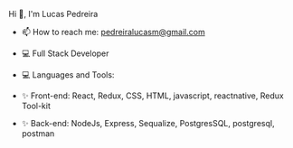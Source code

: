 Hi 👋, I'm Lucas Pedreira

- 📫 How to reach me: pedreiralucasm@gmail.com 
  
- 💻 Full Stack Developer
- 💻 Languages and Tools:
- ✨ Front-end: React, Redux, CSS, HTML, javascript, reactnative, Redux Tool-kit
- ✨ Back-end: NodeJs, Express, Sequalize, PostgresSQL, postgresql, postman


  


<!--
**Lucaspedreira97/Lucaspedreira97** is a ✨ _special_ ✨ repository because its `README.md` (this file) appears on your GitHub profile.
-->

